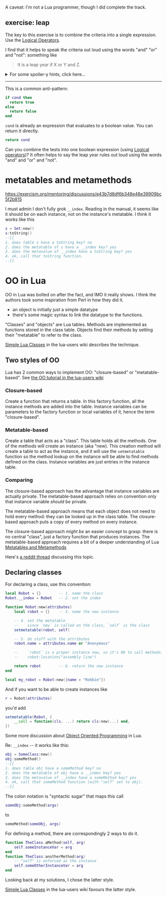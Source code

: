 A caveat: I'm not a Lua programmer, though I did complete the track.

## exercise: leap

The key to this exercise is to combine the criteria into a single expression.
Use the [Logical Operators](https://www.lua.org/manual/5.4/manual.html#3.4.5).

I find that it helps to speak the criteria out loud using the words "and" "or" and "not": something like

> It is a leap year if X or Y and Z.

<details><summary>For some spoiler-y hints, click here...</summary>

---

One method to help you do this: if your cascading-if returns true for all the but last branch:
```lua
if first_thing then
    return true
elseif second_thing then
    return true
elseif third_thing then
    return true
else
    return false
end
```

Then you can join all the conditions with `or` into a single expression:
```lua
if first_thing or second_thing or third_thing then
    return true
else
    return false
end
```

And then once you have that, note that the single expression already evaluates to a boolean value. You can return it directly.
```lua
return first_thing or second_thing or third_thing 
```

</details>

---

This is a common anti-pattern:
```lua
if cond then
  return true
else
  return false
end
```
`cond` is already an expression that evaluates to a boolean value. You can return it directly.
```lua
return cond
```

<!-- -->

Can you combine the tests into one boolean expression (using [Logical operators](https://www.lua.org/manual/5.4/manual.html#3.4.5))?
It often helps to say the leap year rules out loud using the words "and" and "or" and "not".

# metatables and metamethods

https://exercism.org/mentoring/discussions/e43b7d8df6b348e48e39909bc5f2b815

I must admin I don't fully grok `__index`. Reading in the manual, it seems like it should be on each instance, not on the instance's metatable. I think it works like this
```lua
s = Set:new()
s:toString()
--[[
1. does table s have a toString key? no
2. does the metatable of s have a __index key? yes
3. does the metavalue of __index have a toString key? yes
4. ok, call that toString function.
--]]
```

# OO in Lua

OO in Lua was bolted on after the fact, and IMO it really shows.
I think the authors took some inspiration from Perl in how they did it.
* an object is initially just a simple datatype
* there's some magic syntax to link the datatype to the functions.

"Classes" and "objects" are Lua tables. 
Methods are implemented as functions stored in the class table.
Objects find their methods by setting their "metatable" to refer to the class.

[Simple Lua Classes][slc] in the lua-users wiki describes the technique.

## Two styles of OO

Lua has 2 common ways to implement OO: "closure-based" or "metatable-based".
See [the OO tutorial in the lua-users wiki](https://web.archive.org/web/20240104094707/http://lua-users.org/wiki/ObjectOrientationTutorial)

### Closure-based

Create a function that returns a table.
In this factory function, all the instance methods are added into the table.
Instance variables can be parameters to the factory function or local variables of it, hence the term "closure-based".

### Metatable-based

Create a table that acts as a "class".
This table holds all the methods.
One of the methods will create an instance (aka "new).
This creation method will create a table to act as the instance, 
and it will use the `setmetatable` function so the method lookup on the instance will be able to find methods defined on the class.
Instance variables are just entries in the instance table.

### Comparing

The closure-based approach has the advantage that instance variables are actually private.
The metatable-based approach relies on convention only that instance variable _should be_ private.

The metatable-based approach means that each object does not need to hold every method: 
they can be looked up in the class table.
The closure-based approach puts a copy of every method on every instance.

The closure-based approach _might be_ an easier concept to grasp:
there is no central "class", just a factory function that produces instances.
The metatable-based approach requires a bit of a deeper understanding of Lua [Metatables and Metamethods](https://www.lua.org/manual/5.4/manual.html#2.4)

Here's [a reddit thread](https://www.reddit.com/r/lua/comments/1al74ry/why_dont_more_people_suggest_closures_for_classes/) discussing this topic.

## Declaring classes

For declaring a class, use this convention:
```lua
local Robot = {}        -- 1. name the class
Robot.__index = Robot   -- 2. set the index

function Robot:new(attributes)
    local robot = {}    -- 3. name the new instance

    -- 4. set the metatable
    --    since `new` is called on the class, `self` is the class
    setmetatable(robot, self)   

    -- 5. do stuff with the attributes
    robot.name = attributes.name or "Anonymous"

    --    `robot` is a proper instance now, so it's OK to call methods.
    --    robot:location("assembly line")

    return robot        -- 6. return the new instance
end

local my_robot = Robot:new({name = "Robbie"})
```
And if you want to be able to create instances like
```lua
r = Robot(attributes)
```
you'd add
```lua
setmetatable(Robot, {
    __call = function(cls, ...) return cls:new(...) end,
})
```

Some more discussion about [Object Oriented Programming][oop] in Lua.

<!-- -->
Re: `__index` -- it works like this:

```lua
obj = SomeClass:new()
obj:someMethod()
--[[
1. does table obj have a someMethod key? no
2. does the metatable of obj have a __index key? yes
3. does the metavalue of __index have a someMethod key? yes
4. ok, call that someMethod function (with "self" set to obj).
--]]
```
<!-- -->

The colon notation is "syntactic sugar" that maps this call
```lua
someObj:someMethod(args)
```
to 
```lua
someMethod(someObj, args)
```

For defining a method, there are correspondingly 2 ways to do it.
```lua
function TheClass.aMethod(self, arg)
    self.someInstanceVar = arg
end
function TheClass:anotherMethod(arg)
    -- "self" is enforced as the instance
    self.someOtherInstanceVar = arg
end
```
Looking back at my solutions, I chose the latter style.

[Simple Lua Classes][slc] in the lua-users wiki favours the latter style.


[style]: https://web.archive.org/web/20240104094230/http://lua-users.org/wiki/LuaStyleGuide
[oop]: https://web.archive.org/web/20240104094707/http://lua-users.org/wiki/ObjectOrientedProgramming
[slc]: https://web.archive.org/web/20240104094707/http://lua-users.org/wiki/SimpleLuaClasses
